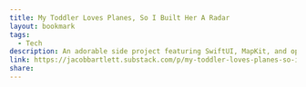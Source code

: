 ```yaml
---
title: My Toddler Loves Planes, So I Built Her A Radar
layout: bookmark
tags:
  - Tech
description: An adorable side project featuring SwiftUI, MapKit, and open-source APIs
link: https://jacobbartlett.substack.com/p/my-toddler-loves-planes-so-i-built
share:
---
```



